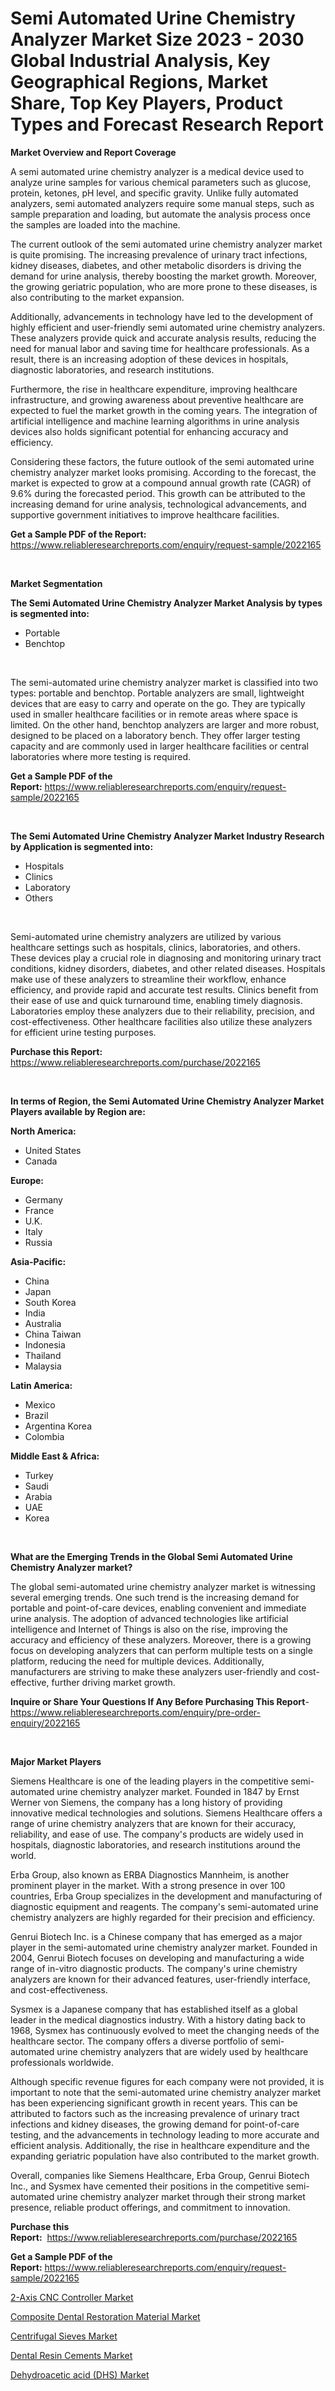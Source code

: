 <p><h1>Semi Automated Urine Chemistry Analyzer Market Size 2023 - 2030 Global Industrial Analysis, Key Geographical Regions, Market Share, Top Key Players, Product Types and Forecast Research Report</h1></p><p><strong>Market Overview and Report Coverage</strong></p>
<p><p>A semi automated urine chemistry analyzer is a medical device used to analyze urine samples for various chemical parameters such as glucose, protein, ketones, pH level, and specific gravity. Unlike fully automated analyzers, semi automated analyzers require some manual steps, such as sample preparation and loading, but automate the analysis process once the samples are loaded into the machine.</p><p>The current outlook of the semi automated urine chemistry analyzer market is quite promising. The increasing prevalence of urinary tract infections, kidney diseases, diabetes, and other metabolic disorders is driving the demand for urine analysis, thereby boosting the market growth. Moreover, the growing geriatric population, who are more prone to these diseases, is also contributing to the market expansion.</p><p>Additionally, advancements in technology have led to the development of highly efficient and user-friendly semi automated urine chemistry analyzers. These analyzers provide quick and accurate analysis results, reducing the need for manual labor and saving time for healthcare professionals. As a result, there is an increasing adoption of these devices in hospitals, diagnostic laboratories, and research institutions.</p><p>Furthermore, the rise in healthcare expenditure, improving healthcare infrastructure, and growing awareness about preventive healthcare are expected to fuel the market growth in the coming years. The integration of artificial intelligence and machine learning algorithms in urine analysis devices also holds significant potential for enhancing accuracy and efficiency.</p><p>Considering these factors, the future outlook of the semi automated urine chemistry analyzer market looks promising. According to the forecast, the market is expected to grow at a compound annual growth rate (CAGR) of 9.6% during the forecasted period. This growth can be attributed to the increasing demand for urine analysis, technological advancements, and supportive government initiatives to improve healthcare facilities.</p></p>
<p><strong>Get a Sample PDF of the Report:</strong> <a href="https://www.reliableresearchreports.com/enquiry/request-sample/2022165">https://www.reliableresearchreports.com/enquiry/request-sample/2022165</a></p>
<p>&nbsp;</p>
<p><strong>Market Segmentation</strong></p>
<p><strong>The Semi Automated Urine Chemistry Analyzer Market Analysis by types is segmented into:</strong></p>
<p><ul><li>Portable</li><li>Benchtop</li></ul></p>
<p>&nbsp;</p>
<p><p>The semi-automated urine chemistry analyzer market is classified into two types: portable and benchtop. Portable analyzers are small, lightweight devices that are easy to carry and operate on the go. They are typically used in smaller healthcare facilities or in remote areas where space is limited. On the other hand, benchtop analyzers are larger and more robust, designed to be placed on a laboratory bench. They offer larger testing capacity and are commonly used in larger healthcare facilities or central laboratories where more testing is required.</p></p>
<p><strong>Get a Sample PDF of the Report:</strong>&nbsp;<a href="https://www.reliableresearchreports.com/enquiry/request-sample/2022165">https://www.reliableresearchreports.com/enquiry/request-sample/2022165</a></p>
<p>&nbsp;</p>
<p><strong>The Semi Automated Urine Chemistry Analyzer Market Industry Research by Application is segmented into:</strong></p>
<p><ul><li>Hospitals</li><li>Clinics</li><li>Laboratory</li><li>Others</li></ul></p>
<p>&nbsp;</p>
<p><p>Semi-automated urine chemistry analyzers are utilized by various healthcare settings such as hospitals, clinics, laboratories, and others. These devices play a crucial role in diagnosing and monitoring urinary tract conditions, kidney disorders, diabetes, and other related diseases. Hospitals make use of these analyzers to streamline their workflow, enhance efficiency, and provide rapid and accurate test results. Clinics benefit from their ease of use and quick turnaround time, enabling timely diagnosis. Laboratories employ these analyzers due to their reliability, precision, and cost-effectiveness. Other healthcare facilities also utilize these analyzers for efficient urine testing purposes.</p></p>
<p><strong>Purchase this Report:</strong>&nbsp; <a href="https://www.reliableresearchreports.com/purchase/2022165">https://www.reliableresearchreports.com/purchase/2022165</a></p>
<p>&nbsp;</p>
<p><strong>In terms of Region, the Semi Automated Urine Chemistry Analyzer Market Players available by Region are:</strong></p>
<p>
    <p> <strong> North America: </strong>
        <ul>
            <li>United States</li>
            <li>Canada</li>
        </ul>
        </p> 
    <p> <strong> Europe: </strong>
        <ul>
            <li>Germany</li>
            <li>France</li>
            <li>U.K.</li>
            <li>Italy</li>
            <li>Russia</li>
        </ul>
        </p> 
    <p> <strong> Asia-Pacific: </strong>
        <ul>
            <li>China</li>
            <li>Japan</li>
            <li>South Korea</li>
            <li>India</li>
            <li>Australia</li>
            <li>China Taiwan</li>
            <li>Indonesia</li>
            <li>Thailand</li>
            <li>Malaysia</li>
        </ul>
        </p> 
    <p> <strong> Latin America: </strong>
        <ul>
            <li>Mexico</li>
            <li>Brazil</li>
            <li>Argentina Korea</li>
            <li>Colombia</li>
        </ul>
        </p> 
    <p> <strong> Middle East & Africa: </strong>
        <ul>
            <li>Turkey</li>
            <li>Saudi</li>
            <li>Arabia</li>
            <li>UAE</li>
            <li>Korea</li>
        </ul>
    </p>
    </p>
<p>&nbsp;</p>
<p><strong>What are the Emerging Trends in the Global Semi Automated Urine Chemistry Analyzer market?</strong></p>
<p><p>The global semi-automated urine chemistry analyzer market is witnessing several emerging trends. One such trend is the increasing demand for portable and point-of-care devices, enabling convenient and immediate urine analysis. The adoption of advanced technologies like artificial intelligence and Internet of Things is also on the rise, improving the accuracy and efficiency of these analyzers. Moreover, there is a growing focus on developing analyzers that can perform multiple tests on a single platform, reducing the need for multiple devices. Additionally, manufacturers are striving to make these analyzers user-friendly and cost-effective, further driving market growth.</p></p>
<p><strong>Inquire or Share Your Questions If Any Before Purchasing This Report</strong>- <a href="https://www.reliableresearchreports.com/enquiry/pre-order-enquiry/2022165">https://www.reliableresearchreports.com/enquiry/pre-order-enquiry/2022165</a></p>
<p>&nbsp;</p>
<p><strong>Major Market Players</strong></p>
<p><p>Siemens Healthcare is one of the leading players in the competitive semi-automated urine chemistry analyzer market. Founded in 1847 by Ernst Werner von Siemens, the company has a long history of providing innovative medical technologies and solutions. Siemens Healthcare offers a range of urine chemistry analyzers that are known for their accuracy, reliability, and ease of use. The company's products are widely used in hospitals, diagnostic laboratories, and research institutions around the world.</p><p>Erba Group, also known as ERBA Diagnostics Mannheim, is another prominent player in the market. With a strong presence in over 100 countries, Erba Group specializes in the development and manufacturing of diagnostic equipment and reagents. The company's semi-automated urine chemistry analyzers are highly regarded for their precision and efficiency.</p><p>Genrui Biotech Inc. is a Chinese company that has emerged as a major player in the semi-automated urine chemistry analyzer market. Founded in 2004, Genrui Biotech focuses on developing and manufacturing a wide range of in-vitro diagnostic products. The company's urine chemistry analyzers are known for their advanced features, user-friendly interface, and cost-effectiveness.</p><p>Sysmex is a Japanese company that has established itself as a global leader in the medical diagnostics industry. With a history dating back to 1968, Sysmex has continuously evolved to meet the changing needs of the healthcare sector. The company offers a diverse portfolio of semi-automated urine chemistry analyzers that are widely used by healthcare professionals worldwide.</p><p>Although specific revenue figures for each company were not provided, it is important to note that the semi-automated urine chemistry analyzer market has been experiencing significant growth in recent years. This can be attributed to factors such as the increasing prevalence of urinary tract infections and kidney diseases, the growing demand for point-of-care testing, and the advancements in technology leading to more accurate and efficient analysis. Additionally, the rise in healthcare expenditure and the expanding geriatric population have also contributed to the market growth.</p><p>Overall, companies like Siemens Healthcare, Erba Group, Genrui Biotech Inc., and Sysmex have cemented their positions in the competitive semi-automated urine chemistry analyzer market through their strong market presence, reliable product offerings, and commitment to innovation.</p></p>
<p><strong>Purchase this Report:</strong>&nbsp;&nbsp;<a href="https://www.reliableresearchreports.com/purchase/2022165">https://www.reliableresearchreports.com/purchase/2022165</a></p>
<p></p>
<p><strong>Get a Sample PDF of the Report:</strong>&nbsp;<a href="https://www.reliableresearchreports.com/enquiry/request-sample/2022165">https://www.reliableresearchreports.com/enquiry/request-sample/2022165</a></p>
<p><p><a href="https://medium.com/@candicekoss1946/2-axis-cnc-controller-market-share-evolution-and-market-growth-trends-2023-2030-1b87b65e23dc">2-Axis CNC Controller Market</a></p><p><a href="https://github.com/gdfhhhj/Market-Research-Report-List-1/blob/main/composite-dental-restoration-material-market.md">Composite Dental Restoration Material Market</a></p><p><a href="https://medium.com/@rachaelward34/centrifugal-sieves-market-trends-forecast-and-competitive-analysis-to-2030-5000c0e79d44">Centrifugal Sieves Market</a></p><p><a href="https://github.com/gulaimolin/Market-Research-Report-List-1/blob/main/dental-resin-cements-market.md">Dental Resin Cements Market</a></p><p><a href="https://medium.com/@chiragreportprime2/dehydroacetic-acid-dhs-market-furnishes-information-on-market-share-market-trends-and-market-dcaaaf9fc3f4">Dehydroacetic acid (DHS) Market</a></p></p>